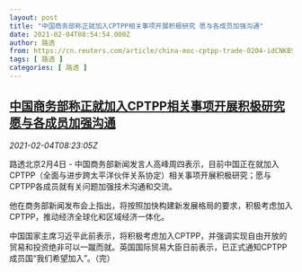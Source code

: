 ```yaml
---
layout: post
title: "中国商务部称正就加入CPTPP相关事项开展积极研究 愿与各成员加强沟通"
date: 2021-02-04T08:54:54.000Z
author: 路透
from: https://cn.reuters.com/article/china-moc-cptpp-trade-0204-idCNKBS2A40YU
tags: [ 路透 ]
categories: [ 路透 ]
---
```

<!--1612428894000-->
[中国商务部称正就加入CPTPP相关事项开展积极研究 愿与各成员加强沟通](https://cn.reuters.com/article/china-moc-cptpp-trade-0204-idCNKBS2A40YU)
------

<div>
<div><i>2021-02-04T08:23:05Z</i></div><p>路透北京2月4日 - 中国商务部新闻发言人高峰周四表示，目前中国正在就加入CPTPP（全面与进步跨太平洋伙伴关系协定）相关事项开展积极研究；愿与CPTPP各成员就有关问题加强技术沟通和交流。</p><p>他在商务部新闻发布会上指出，将按照加快构建新发展格局的要求，积极考虑加入CPTPP，推动经济全球化和区域经济一体化。</p><p>中国国家主席习近平此前表示，将积极考虑加入CPTPP，并强调实现自由开放的贸易和投资绝非可以一蹴而就。英国国际贸易大臣日前表示，已正式通知CPTPP成员国“我们希望加入”。（完）</p>
</div>
